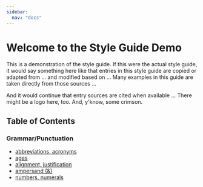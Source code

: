 ```yaml
---
sidebar:
  nav: "docs"
---
```


# Welcome to the Style Guide Demo

This is a demonstration of the style guide. If this were the actual style guide, it would say something here like that entries in this style guide are copied or adapted from ... and modified based on ... Many examples in this guide are taken directly from those sources ...

And it would continue that entry sources are cited when available ... There might be a logo here, too. And, y'know, some crimson.

## Table of Contents

### Grammar/Punctuation

- [abbreviations, acronyms](abbreviations,%20acronyms.md)
- [ages](ages.md)
- [alignment, justification](alignment,%20justification.md)
- [ampersand \(&\)](ampersand.md)
- [numbers, numerals](numbers,%20numerals.md)
